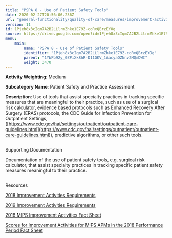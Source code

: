 ```yaml
---
title: "PSPA 8 - Use of Patient Safety Tools"
date: 2020-02-27T20:56:06.236Z
url: "general-functionality/quality-of-care/measures/improvement-activities-measures/2018-improvement-acti_3.html"
version: 11
id: 1Pjeh8x3cIqm7A2B2LLlrmZhke1E79Z-coRxQBrzEYOg
source: https://drive.google.com/open?id=1Pjeh8x3cIqm7A2B2LLlrmZhke1E79Z-coRxQBrzEYOg
menu:
    main:
        name: "PSPA 8 - Use of Patient Safety Tools"
        identifier: "1Pjeh8x3cIqm7A2B2LLlrmZhke1E79Z-coRxQBrzEYOg"
        parent: "1YbPb92y_0ZPiXk8hR-D11GKV_1AacyaOZNnv2MQmDWI"
        weight: 3470
---
```









**Activity Weighting**: Medium

**Subcategory Name**: Patient Safety and Practice Assessment

**Description**: Use of tools that assist specialty practices in tracking specific measures that are meaningful to their practice, such as use of a surgical risk calculator, evidence based protocols such as Enhanced Recovery After Surgery (ERAS) protocols, the CDC Guide for Infection Prevention for Outpatient Settings, ([https://www.cdc.gov/hai/settings/outpatient/outpatient-care-guidelines.html](https://www.cdc.gov/hai/settings/outpatient/outpatient-care-guidelines.html)), predictive algorithms, or other such tools.







## 

Supporting Documentation

Documentation of the use of patient safety tools, e.g. surgical risk calculator, that assist specialty practices in tracking specific patient safety measures meaningful to their practice.







## 

Resources

[2018 Improvement Activities Requirements](https://qpp.cms.gov/mips/improvement-activities?py=2018)

[2019 Improvement Activities Requirements](https://qpp.cms.gov/mips/improvement-activities?py=2019)

[2018 MIPS Improvement Activities Fact Sheet](https://qpp.cms.gov/resource/2018%20MIPS%20Improvement%20Activities%20Fact%20Sheet)

[Scores for Improvement Activities for MIPS APMs in the 2018 Performance Period Fact Sheet](https://qpp.cms.gov/resource/2018%20MIPS%20APMs%20improvement%20Activities%20scores%20fact%20sheet)

